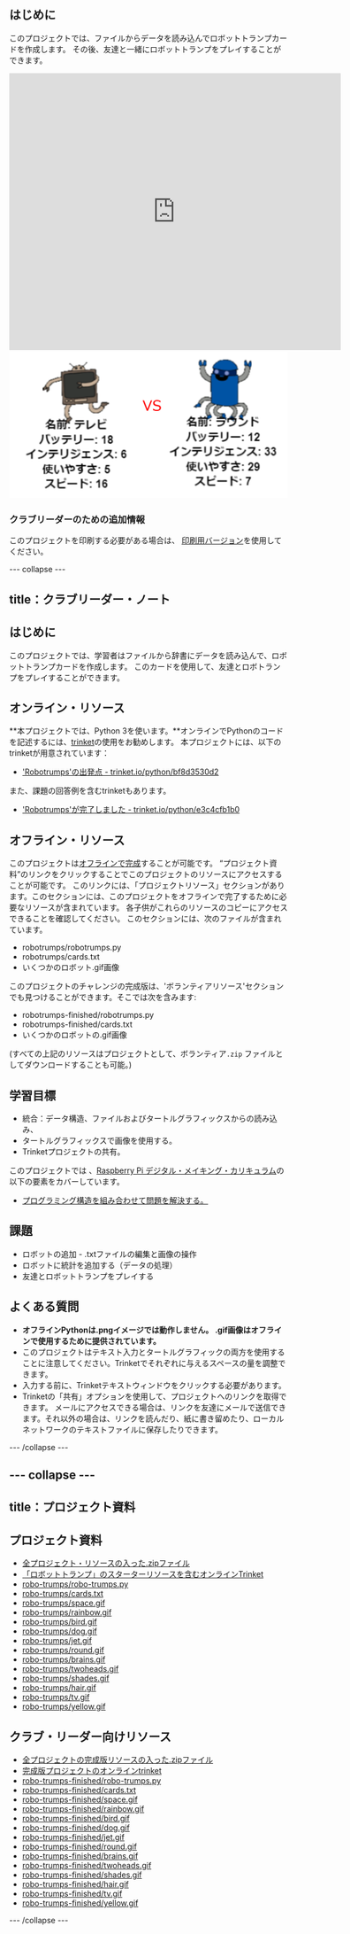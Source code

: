 ## はじめに

このプロジェクトでは、ファイルからデータを読み込んでロボットトランプカードを作成します。 その後、友達と一緒にロボットトランプをプレイすることができます。

<div class="trinket">
  <iframe src="https://trinket.io/embed/python/e3c4cfb1b0?outputOnly=true&start=result" width="600" height="500" frameborder="0" marginwidth="0" marginheight="0" allowfullscreen>
  </iframe>
  <img src="images/robotrumps-finished.png">
</div>

### クラブリーダーのための追加情報

このプロジェクトを印刷する必要がある場合は、 [印刷用バージョン](https://projects.raspberrypi.org/ja-JP/projects/robo-trumps/print)を使用してください。

--- collapse ---

## title：クラブリーダー・ノート

## はじめに

このプロジェクトでは、学習者はファイルから辞書にデータを読み込んで、ロボットトランプカードを作成します。 このカードを使用して、友達とロボトランプをプレイすることができます。

## オンライン・リソース

**本プロジェクトでは、Python 3を使います。**オンラインでPythonのコードを記述するには、[trinket](https://trinket.io/)の使用をお勧めします。 本プロジェクトには、以下のtrinketが用意されています：

* ['Robotrumps'の出発点 - trinket.io/python/bf8d3530d2](https://trinket.io/python/bf8d3530d2)

また、課題の回答例を含むtrinketもあります。

* ['Robotrumps'が完了しました - trinket.io/python/e3c4cfb1b0](https://trinket.io/python/e3c4cfb1b0)

## オフライン・リソース

このプロジェクトは[オフラインで完成](https://www.codeclubprojects.org/en-GB/resources/python-working-offline/)することが可能です。 “プロジェクト資料”のリンクをクリックすることでこのプロジェクトのリソースにアクセスすることが可能です。 このリンクには、「プロジェクトリソース」セクションがあります。このセクションには、このプロジェクトをオフラインで完了するために必要なリソースが含まれています。 各子供がこれらのリソースのコピーにアクセスできることを確認してください。 このセクションには、次のファイルが含まれています。

* robotrumps/robotrumps.py
* robotrumps/cards.txt
* いくつかのロボット.gif画像

このプロジェクトのチャレンジの完成版は、'ボランティアリソース'セクションでも見つけることができます。そこでは次を含みます:

* robotrumps-finished/robotrumps.py
* robotrumps-finished/cards.txt
* いくつかのロボットの.gif画像

(すべての上記のリソースはプロジェクトとして、ボランティア`.zip` ファイルとしてダウンロードすることも可能。)

## 学習目標

* 統合：データ構造、ファイルおよびタートルグラフィックスからの読み込み、
* タートルグラフィックスで画像を使用する。
* Trinketプロジェクトの共有。

このプロジェクトでは 、[Raspberry Pi デジタル・メイキング・カリキュラム](http://rpf.io/curriculum)の以下の要素をカバーしています。

* [プログラミング構造を組み合わせて問題を解決する。](https://www.raspberrypi.org/curriculum/programming/builder)

## 課題

* ロボットの追加 - .txtファイルの編集と画像の操作
* ロボットに統計を追加する（データの処理）
* 友達とロボットトランプをプレイする

## よくある質問

* **オフラインPythonは.pngイメージでは動作しません。 .gif画像はオフラインで使用するために提供されています。**
* このプロジェクトはテキスト入力とタートルグラフィックの両方を使用することに注意してください。Trinketでそれぞれに与えるスペースの量を調整できます。
* 入力する前に、Trinketテキストウィンドウをクリックする必要があります。
* Trinketの「共有」オプションを使用して、プロジェクトへのリンクを取得できます。 メールにアクセスできる場合は、リンクを友達にメールで送信できます。それ以外の場合は、リンクを読んだり、紙に書き留めたり、ローカルネットワークのテキストファイルに保存したりできます。

--- /collapse ---

--- collapse ---
---
title：プロジェクト資料
---

## プロジェクト資料

* [全プロジェクト・リソースの入った.zipファイル](resources/robo-trumps-project-resources.zip)
* [「ロボットトランプ」のスターターリソースを含むオンラインTrinket](https://trinket.io/python/bf8d3530d2)
* [robo-trumps/robo-trumps.py](resources/robo-trumps-robo-trumps.py)
* [robo-trumps/cards.txt](resources/robo-trumps-cards.txt)
* [robo-trumps/space.gif](resources/robo-trumps-space.gif)
* [robo-trumps/rainbow.gif](resources/robo-trumps-rainbow.gif)
* [robo-trumps/bird.gif](resources/robo-trumps-bird.gif)
* [robo-trumps/dog.gif](resources/robo-trumps-dog.gif)
* [robo-trumps/jet.gif](resources/robo-trumps-jet.gif)
* [robo-trumps/round.gif](resources/robo-trumps-round.gif)
* [robo-trumps/brains.gif](resources/robo-trumps-brains.gif)
* [robo-trumps/twoheads.gif](resources/robo-trumps-twoheads.gif)
* [robo-trumps/shades.gif](resources/robo-trumps-shades.gif)
* [robo-trumps/hair.gif](resources/robo-trumps-hair.gif)
* [robo-trumps/tv.gif](resources/robo-trumps-tv.gif)
* [robo-trumps/yellow.gif](resources/robo-trumps-yellow.gif)

## クラブ・リーダー向けリソース

* [全プロジェクトの完成版リソースの入った.zipファイル](resources/robotrumps-volunteer-resources.zip)
* [完成版プロジェクトのオンラインtrinket](https://trinket.io/python/e3c4cfb1b0)
* [robo-trumps-finished/robo-trumps.py](resources/robo-trumps-finished-robo-trumps.py)
* [robo-trumps-finished/cards.txt](resources/robo-trumps-finished-cards.txt)
* [robo-trumps-finished/space.gif](resources/robo-trumps-finished-space.gif)
* [robo-trumps-finished/rainbow.gif](resources/robo-trumps-finished-rainbow.gif)
* [robo-trumps-finished/bird.gif](resources/robo-trumps-finished-bird.gif)
* [robo-trumps-finished/dog.gif](resources/robo-trumps-finished-dog.gif)
* [robo-trumps-finished/jet.gif](resources/robo-trumps-finished-jet.gif)
* [robo-trumps-finished/round.gif](resources/robo-trumps-finished-round.gif)
* [robo-trumps-finished/brains.gif](resources/robo-trumps-finished-brains.gif)
* [robo-trumps-finished/twoheads.gif](resources/robo-trumps-finished-twoheads.gif)
* [robo-trumps-finished/shades.gif](resources/robo-trumps-finished-shades.gif)
* [robo-trumps-finished/hair.gif](resources/robo-trumps-finished-hair.gif)
* [robo-trumps-finished/tv.gif](resources/robo-trumps-finished-tv.gif)
* [robo-trumps-finished/yellow.gif](resources/robo-trumps-finished-yellow.gif)

--- /collapse ---